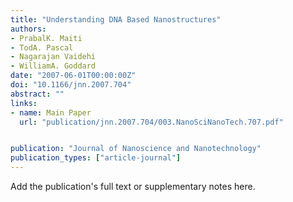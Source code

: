 ```yaml
---
title: "Understanding DNA Based Nanostructures"
authors:
- PrabalK. Maiti
- TodA. Pascal
- Nagarajan Vaidehi
- WilliamA. Goddard
date: "2007-06-01T00:00:00Z"
doi: "10.1166/jnn.2007.704"
abstract: ""
links:
- name: Main Paper
  url: "publication/jnn.2007.704/003.NanoSciNanoTech.707.pdf" 


publication: "Journal of Nanoscience and Nanotechnology"
publication_types: ["article-journal"]
---
```


Add the publication's full text or supplementary notes here.
